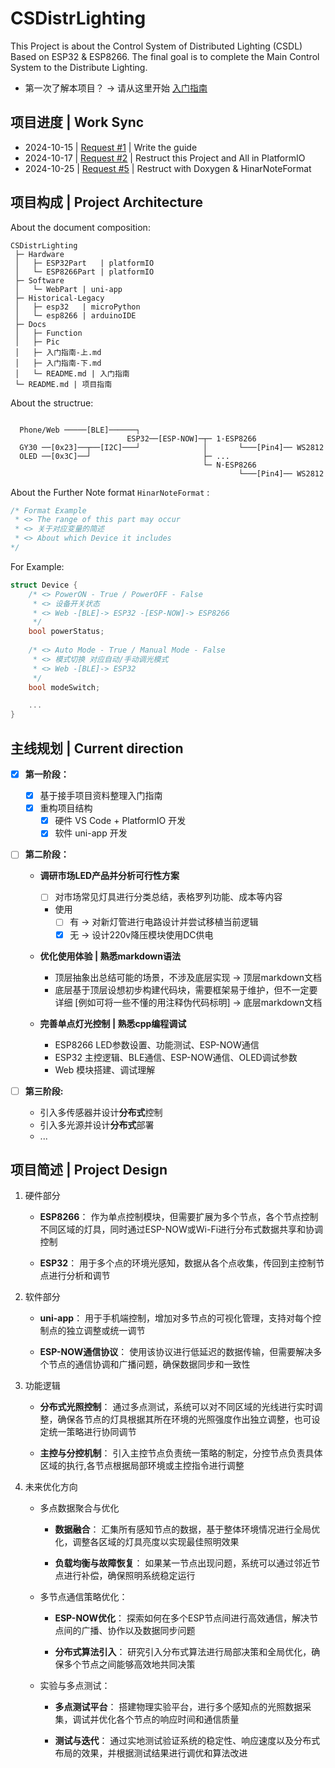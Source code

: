 # CSDistrLighting

This Project is about the Control System of Distributed Lighting (CSDL) Based on ESP32 & ESP8266.
The final goal is to complete the Main Control System to the Distribute Lighting.

- 第一次了解本项目？ -> 请从这里开始 [入门指南](Docs/README.md)

## 项目进度 | Work Sync

- 2024-10-15 | [Request #1](https://github.com/890mn/CSDistrLighting/pull/1#) | Write the guide
- 2024-10-17 | [Request #2](https://github.com/890mn/CSDistrLighting/pull/2#) | Restruct this Project and All in PlatformIO
- 2024-10-25 | [Request #5](https://github.com/890mn/CSDistrLighting/pull/5#) | Restruct with Doxygen & HinarNoteFormat

## 项目构成 | Project Architecture

About the document composition:

```plaintext
CSDistrLighting
 ├─ Hardware
 │   ├─ ESP32Part   | platformIO
 │   └─ ESP8266Part | platformIO
 ├─ Software
 │   └─ WebPart | uni-app
 ├─ Historical-Legacy
 │   ├─ esp32   | microPython
 │   └─ esp8266 | arduinoIDE
 ├─ Docs
 │   ├─ Function
 │   ├─ Pic
 │   ├─ 入门指南-上.md
 │   ├─ 入门指南-下.md
 │   └─ README.md | 入门指南
 └─ README.md | 项目指南
```

About the structrue:

```plaintext

  Phone/Web ─────[BLE]──────┐
                          ESP32──[ESP-NOW]─┬─ 1·ESP8266
  GY30 ──[0x23]──┬──[I2C]───┘              │       └───[Pin4]── WS2812
  OLED ──[0x3C]──┘                         ├─ ...
                                           └─ N·ESP8266 
                                                   └───[Pin4]── WS2812
```

About the Further Note format `HinarNoteFormat` :

```cpp
/* Format Example
 * <> The range of this part may occur
 * <> 关于对应变量的简述
 * <> About which Device it includes
*/ 
```

For Example:

```cpp
struct Device {
    /* <> PowerON - True / PowerOFF - False 
     * <> 设备开关状态 
     * <> Web -[BLE]-> ESP32 -[ESP-NOW]-> ESP8266
     */ 
    bool powerStatus;  
    
    /* <> Auto Mode - True / Manual Mode - False
     * <> 模式切换 对应自动/手动调光模式
     * <> Web -[BLE]-> ESP32
     */ 
    bool modeSwitch;

    ...
}
```

## 主线规划 | Current direction

- [x] **第一阶段：**
  - [x] 基于接手项目资料整理入门指南
  - [x] 重构项目结构
    - [x] 硬件 VS Code + PlatformIO 开发
    - [x] 软件 uni-app 开发  

- [ ] **第二阶段：**
  - **调研市场LED产品并分析可行性方案**
    - [ ] 对市场常见灯具进行分类总结，表格罗列功能、成本等内容
    - 使用
      - [ ] 有 -> 对新灯管进行电路设计并尝试移植当前逻辑
      - [X] 无 -> 设计220v降压模块使用DC供电

  - **优化使用体验 | 熟悉markdown语法**
    - 顶层抽象出总结可能的场景，不涉及底层实现 -> 顶层markdown文档
    - 底层基于顶层设想初步构建代码块，需要框架易于维护，但不一定要详细 [例如可将一些不懂的用注释伪代码标明] -> 底层markdown文档

  - **完善单点灯光控制 | 熟悉cpp编程调试**
    - ESP8266 LED参数设置、功能测试、ESP-NOW通信
    - ESP32 主控逻辑、BLE通信、ESP-NOW通信、OLED调试参数
    - Web 模块搭建、调试理解

- [ ] **第三阶段:**
  - 引入多传感器并设计**分布式**控制
  - 引入多光源并设计**分布式**部署
  - ...

## 项目简述 | Project Design

1. 硬件部分
   - **ESP8266**：
   作为单点控制模块，但需要扩展为多个节点，各个节点控制不同区域的灯具，同时通过ESP-NOW或Wi-Fi进行分布式数据共享和协调控制

   - **ESP32**：
   用于多个点的环境光感知，数据从各个点收集，传回到主控制节点进行分析和调节

2. 软件部分
   - **uni-app**：
   用于手机端控制，增加对多节点的可视化管理，支持对每个控制点的独立调整或统一调节

   - **ESP-NOW通信协议**：
   使用该协议进行低延迟的数据传输，但需要解决多个节点的通信协调和广播问题，确保数据同步和一致性

3. 功能逻辑
   - **分布式光照控制**：
   通过多点测试，系统可以对不同区域的光线进行实时调整，确保各节点的灯具根据其所在环境的光照强度作出独立调整，也可设定统一策略进行协同调节

   - **主控与分控机制**：
   引入主控节点负责统一策略的制定，分控节点负责具体区域的执行,各节点根据局部环境或主控指令进行调整

4. 未来优化方向
    - 多点数据聚合与优化
      - **数据融合**：
      汇集所有感知节点的数据，基于整体环境情况进行全局优化，调整各区域的灯具亮度以实现最佳照明效果

      - **负载均衡与故障恢复**：
      如果某一节点出现问题，系统可以通过邻近节点进行补偿，确保照明系统稳定运行

    - 多节点通信策略优化：
      - **ESP-NOW优化**：
      探索如何在多个ESP节点间进行高效通信，解决节点间的广播、协作以及数据同步问题

      - **分布式算法引入**：
       研究引入分布式算法进行局部决策和全局优化，确保多个节点之间能够高效地共同决策

    - 实验与多点测试：
      - **多点测试平台**：
      搭建物理实验平台，进行多个感知点的光照数据采集，调试并优化各个节点的响应时间和通信质量

      - **测试与迭代**：
      通过实地测试验证系统的稳定性、响应速度以及分布式布局的效果，并根据测试结果进行调优和算法改进
